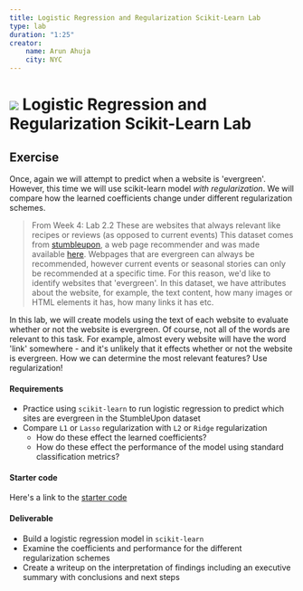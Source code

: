 ```yaml
---
title: Logistic Regression and Regularization Scikit-Learn Lab
type: lab
duration: "1:25"
creator:
    name: Arun Ahuja
    city: NYC
---
```


# ![](https://ga-dash.s3.amazonaws.com/production/assets/logo-9f88ae6c9c3871690e33280fcf557f33.png) Logistic Regression and Regularization Scikit-Learn Lab

## Exercise

Once, again we will attempt to predict when a website is 'evergreen'. However, this time we will use scikit-learn model _with regularization_. We will compare how the learned coefficients change under different regularization schemes. 

> From Week 4: Lab 2.2
These are websites that always relevant like recipes or reviews (as opposed to current events) This dataset comes from [stumbleupon](https://www.stumbleupon.com/), a web page recommender and was made available [here](https://www.kaggle.com/c/stumbleupon/download/train.tsv).  Webpages that are evergreen can always be recommended, however current events or seasonal stories can only be recommended at a specific time. For this reason, we'd like to identify websites that 'evergreen'. In this dataset, we have attributes about the website, for example, the text content, how many images or HTML elements it has, how many links it has etc.


In this lab, we will create models using the text of each website to evaluate whether or not the website is evergreen. Of course, not all of the words are relevant to this task. For example, almost every website will have the word 'link' somewhere - and it's unlikely that it effects whether or not the website is evergreen. How we can determine the most relevant features? Use regularization!

#### Requirements
- Practice using `scikit-learn` to run logistic regression to predict which sites are evergreen in the StumbleUpon dataset
- Compare `L1` or `Lasso` regularization with `L2` or `Ridge` regularization 
    - How do these effect the learned coefficients?
    - How do these effect the performance of the model using standard classification metrics?


#### Starter code

Here's a link to the [starter code](./code/starter-code/starter-code.ipynb)


#### Deliverable

- Build a logistic regression model in `scikit-learn`
- Examine the coefficients and performance for the different regularization schemes
- Create a writeup on the interpretation of findings including an executive summary with conclusions and next steps

